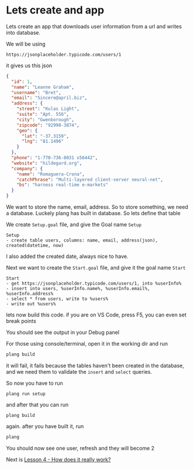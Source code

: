 # Lets create and app

Lets create an app that downloads user information from a url and writes into database.

We will be using 
```curl
https://jsonplaceholder.typicode.com/users/1
```

it gives us this json
```json
{
  "id": 1,
  "name": "Leanne Graham",
  "username": "Bret",
  "email": "Sincere@april.biz",
  "address": {
    "street": "Kulas Light",
    "suite": "Apt. 556",
    "city": "Gwenborough",
    "zipcode": "92998-3874",
    "geo": {
      "lat": "-37.3159",
      "lng": "81.1496"
    }
  },
  "phone": "1-770-736-8031 x56442",
  "website": "hildegard.org",
  "company": {
    "name": "Romaguera-Crona",
    "catchPhrase": "Multi-layered client-server neural-net",
    "bs": "harness real-time e-markets"
  }
}
```

We want to store the name, email, address. So to store something, we need a database. Luckely plang has built in database. So lets define that table

We create `Setup.goal` file, and give the Goal name `Setup`

```plang
Setup
- create table users, columns: name, email, address(json), created(datetime, now)
```

I also added the created date, always nice to have.

Next we want to create the `Start.goal` file, and give it the goal name `Start`

```plang
Start
- get https://jsonplaceholder.typicode.com/users/1, into %userInfo%
- insert into users, %userInfo.name%, %userInfo.email%, %userInfo.address%
- select * from users, write to %users%
- write out %users%
```

lets now build this code. if you are on VS Code, press F5, you can even set break points

You should see the output in your Debug panel 

For those using console/terminal, open it in the working dir and run
```bash
plang build
```
it will fail, it fails because the tables haven't been created in the database, and we need them to validate the `insert` and `select` queries.

So now you have to run 
```plang
plang run setup
```
and after that you can run 

```plang
plang build
```
 again.
after you have built it, run
```bash
plang
```

You should now see one user, refresh and they will become 2


Next is [Lesson 4 - How does it really work?](./Lesson%204.md)
